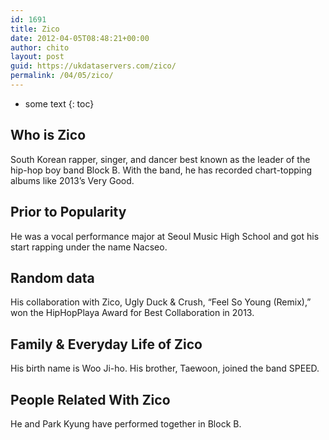 ```yaml
---
id: 1691
title: Zico
date: 2012-04-05T08:48:21+00:00
author: chito
layout: post
guid: https://ukdataservers.com/zico/
permalink: /04/05/zico/
---
```


* some text
{: toc}
          
          
## Who is  Zico
                  
                  
                  
South Korean rapper, singer, and dancer best known as the leader of the hip-hop boy band Block B. With the band, he has recorded chart-topping albums like 2013&#8217;s Very Good.
                  
                
                
                
## Prior to Popularity 
                  
                  
                  
He was a vocal performance major at Seoul Music High School and got his start rapping under the name Nacseo.
                  
                
                
                
## Random data 
                  
                  
                  
His collaboration with Zico, Ugly Duck & Crush, &#8220;Feel So Young (Remix),&#8221; won the HipHopPlaya Award for Best Collaboration in 2013.
                  
                
                
                
## Family & Everyday Life of Zico
                  
                  
                  
His birth name is Woo Ji-ho. His brother, Taewoon, joined the band SPEED.
                  
                
                
                
## People Related With  Zico
                  
                  
                  
He and Park Kyung have performed together in Block B.
                  
                
              
            
          
          
          
    
    
  
